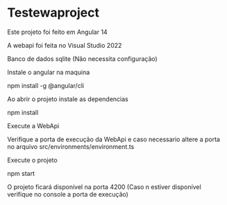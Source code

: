 # Testewaproject

Este projeto foi feito em Angular 14 

A webapi foi feita no Visual Studio 2022

Banco de dados sqlite (Não necessita configuração)

Instale o angular na maquina

npm install -g @angular/cli

Ao abrir o projeto instale as dependencias

npm install

Execute a WebApi 

Verifique a porta de execução da WebApi e caso necessario altere a porta no arquivo src/environments/environment.ts

Execute o projeto

npm start

O projeto ficará disponível na porta 4200 (Caso n estiver disponível verifique no console a porta de execução)

